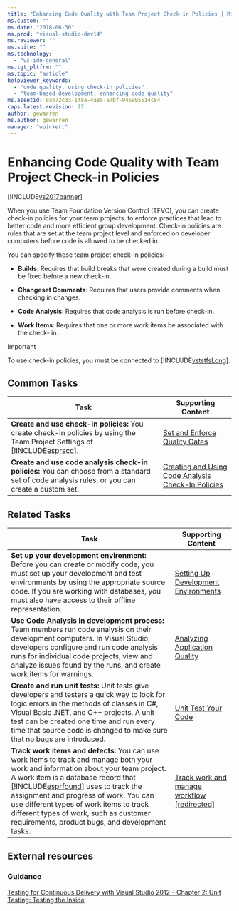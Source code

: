 ```yaml
---
title: "Enhancing Code Quality with Team Project Check-in Policies | Microsoft Docs"
ms.custom: ""
ms.date: "2018-06-30"
ms.prod: "visual-studio-dev14"
ms.reviewer: ""
ms.suite: ""
ms.technology: 
  - "vs-ide-general"
ms.tgt_pltfrm: ""
ms.topic: "article"
helpviewer_keywords: 
  - "code quality, using check-in policies"
  - "team-based development, enhancing code quality"
ms.assetid: 0ab72c33-148a-4a8a-a7bf-046995514c84
caps.latest.revision: 27
author: gewarren
ms.author: gewarren
manager: "wpickett"
---
```

# Enhancing Code Quality with Team Project Check-in Policies
[!INCLUDE[vs2017banner](../includes/vs2017banner.md)]

When you use Team Foundation Version Control (TFVC), you can create check-in policies for your team projects. to enforce practices that lead to better code and more efficient group development. Check-in policies are rules that are set at the team project level and enforced on developer computers before code is allowed to be checked in.  
  
 You can specify these team project check-in policies:  
  
-   **Builds**: Requires that build breaks that were created during a build must be fixed before a new check-in.  
  
-   **Changeset Comments**: Requires that users provide comments when checking in changes.  
  
-   **Code Analysis**: Requires that code analysis is run before check-in.  
  
-   **Work Items**: Requires that one or more work items be associated with the check- in.  
  
> [!IMPORTANT]
>  To use check-in policies, you must be connected to [!INCLUDE[vststfsLong](../includes/vststfslong-md.md)].  
  
## Common Tasks  
  
|Task|Supporting Content|  
|----------|------------------------|  
|**Create and use check-in policies:** You create check-in policies by using the Team Project Settings of [!INCLUDE[esprscc](../includes/esprscc-md.md)].|[Set and Enforce Quality Gates](http://msdn.microsoft.com/library/bdc5666e-6cf0-45b2-a0a1-133c3f61e852)|  
|**Create and use code analysis check-in policies:** You can choose from a standard set of code analysis rules, or you can create a custom set.|[Creating and Using Code Analysis Check-In Policies](../code-quality/creating-and-using-code-analysis-check-in-policies.md)|  
  
## Related Tasks  
  
|Task|Supporting Content|  
|----------|------------------------|  
|**Set up your development environment:** Before you can create or modify code, you must set up your development and test environments by using the appropriate source code. If you are working with databases, you must also have access to their offline representation.|[Setting Up Development Environments](http://msdn.microsoft.com/en-us/7b686610-d379-4ca0-9608-73ef0e576e3a)|  
|**Use Code Analysis in development process:** Team members run code analysis on their development computers. In Visual Studio, developers configure and run code analysis runs for individual code projects, view and analyze issues found by the runs, and create work items for warnings.|[Analyzing Application Quality](../code-quality/analyzing-application-quality-by-using-code-analysis-tools.md)|  
|**Create and run unit tests:** Unit tests give developers and testers a quick way to look for logic errors in the methods of classes in C#, Visual Basic .NET, and C++ projects. A unit test can be created one time and run every time that source code is changed to make sure that no bugs are introduced.|[Unit Test Your Code](../test/unit-test-your-code.md)|  
|**Track work items and defects:** You can use work items to track and manage both your work and information about your team project. A work item is a database record that [!INCLUDE[esprfound](../includes/esprfound-md.md)] uses to track the assignment and progress of work. You can use different types of work items to track different types of work, such as customer requirements, product bugs, and development tasks.|[Track work and manage workflow &#91;redirected&#93;](http://msdn.microsoft.com/en-us/d2d8637d-0ef8-4ca3-874e-a04713344032)|  
  
## External resources  
  
### Guidance  
 [Testing for Continuous Delivery with Visual Studio 2012 – Chapter 2: Unit Testing: Testing the Inside](http://go.microsoft.com/fwlink/?LinkID=255188)



